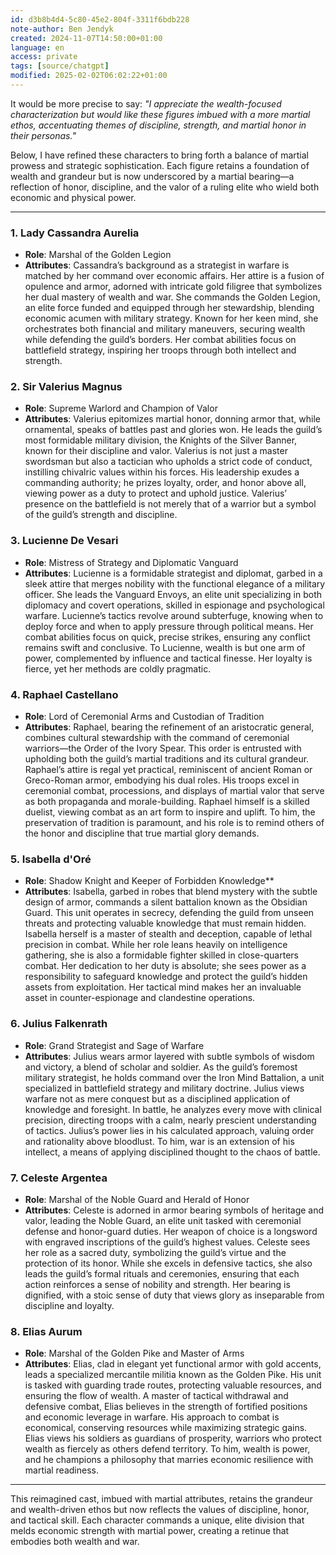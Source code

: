 ```yaml
---
id: d3b8b4d4-5c80-45e2-804f-3311f6bdb228
note-author: Ben Jendyk
created: 2024-11-07T14:50:00+01:00
language: en
access: private
tags: [source/chatgpt]
modified: 2025-02-02T06:02:22+01:00
---
```


It would be more precise to say: *"I appreciate the wealth-focused characterization but would like these figures imbued with a more martial ethos, accentuating themes of discipline, strength, and martial honor in their personas."*

Below, I have refined these characters to bring forth a balance of martial prowess and strategic sophistication. Each figure retains a foundation of wealth and grandeur but is now underscored by a martial bearing—a reflection of honor, discipline, and the valor of a ruling elite who wield both economic and physical power.

---

### 1. **Lady Cassandra Aurelia**

- **Role**: Marshal of the Golden Legion  
- **Attributes**: Cassandra’s background as a strategist in warfare is matched by her command over economic affairs. Her attire is a fusion of opulence and armor, adorned with intricate gold filigree that symbolizes her dual mastery of wealth and war. She commands the Golden Legion, an elite force funded and equipped through her stewardship, blending economic acumen with military strategy. Known for her keen mind, she orchestrates both financial and military maneuvers, securing wealth while defending the guild’s borders. Her combat abilities focus on battlefield strategy, inspiring her troops through both intellect and strength.

### 2. **Sir Valerius Magnus**

- **Role**: Supreme Warlord and Champion of Valor  
- **Attributes**: Valerius epitomizes martial honor, donning armor that, while ornamental, speaks of battles past and glories won. He leads the guild’s most formidable military division, the Knights of the Silver Banner, known for their discipline and valor. Valerius is not just a master swordsman but also a tactician who upholds a strict code of conduct, instilling chivalric values within his forces. His leadership exudes a commanding authority; he prizes loyalty, order, and honor above all, viewing power as a duty to protect and uphold justice. Valerius’ presence on the battlefield is not merely that of a warrior but a symbol of the guild’s strength and discipline.

### 3. **Lucienne De Vesari**

- **Role**: Mistress of Strategy and Diplomatic Vanguard  
- **Attributes**: Lucienne is a formidable strategist and diplomat, garbed in a sleek attire that merges nobility with the functional elegance of a military officer. She leads the Vanguard Envoys, an elite unit specializing in both diplomacy and covert operations, skilled in espionage and psychological warfare. Lucienne’s tactics revolve around subterfuge, knowing when to deploy force and when to apply pressure through political means. Her combat abilities focus on quick, precise strikes, ensuring any conflict remains swift and conclusive. To Lucienne, wealth is but one arm of power, complemented by influence and tactical finesse. Her loyalty is fierce, yet her methods are coldly pragmatic.

### 4. **Raphael Castellano**

- **Role**: Lord of Ceremonial Arms and Custodian of Tradition  
- **Attributes**: Raphael, bearing the refinement of an aristocratic general, combines cultural stewardship with the command of ceremonial warriors—the Order of the Ivory Spear. This order is entrusted with upholding both the guild’s martial traditions and its cultural grandeur. Raphael’s attire is regal yet practical, reminiscent of ancient Roman or Greco-Roman armor, embodying his dual roles. His troops excel in ceremonial combat, processions, and displays of martial valor that serve as both propaganda and morale-building. Raphael himself is a skilled duelist, viewing combat as an art form to inspire and uplift. To him, the preservation of tradition is paramount, and his role is to remind others of the honor and discipline that true martial glory demands.

### 5. **Isabella d'Oré**

- **Role**: Shadow Knight and Keeper of Forbidden Knowledge**  
- **Attributes**: Isabella, garbed in robes that blend mystery with the subtle design of armor, commands a silent battalion known as the Obsidian Guard. This unit operates in secrecy, defending the guild from unseen threats and protecting valuable knowledge that must remain hidden. Isabella herself is a master of stealth and deception, capable of lethal precision in combat. While her role leans heavily on intelligence gathering, she is also a formidable fighter skilled in close-quarters combat. Her dedication to her duty is absolute; she sees power as a responsibility to safeguard knowledge and protect the guild’s hidden assets from exploitation. Her tactical mind makes her an invaluable asset in counter-espionage and clandestine operations.

### 6. **Julius Falkenrath**

- **Role**: Grand Strategist and Sage of Warfare  
- **Attributes**: Julius wears armor layered with subtle symbols of wisdom and victory, a blend of scholar and soldier. As the guild’s foremost military strategist, he holds command over the Iron Mind Battalion, a unit specialized in battlefield strategy and military doctrine. Julius views warfare not as mere conquest but as a disciplined application of knowledge and foresight. In battle, he analyzes every move with clinical precision, directing troops with a calm, nearly prescient understanding of tactics. Julius’s power lies in his calculated approach, valuing order and rationality above bloodlust. To him, war is an extension of his intellect, a means of applying disciplined thought to the chaos of battle.

### 7. **Celeste Argentea**

- **Role**: Marshal of the Noble Guard and Herald of Honor  
- **Attributes**: Celeste is adorned in armor bearing symbols of heritage and valor, leading the Noble Guard, an elite unit tasked with ceremonial defense and honor-guard duties. Her weapon of choice is a longsword with engraved inscriptions of the guild’s highest values. Celeste sees her role as a sacred duty, symbolizing the guild’s virtue and the protection of its honor. While she excels in defensive tactics, she also leads the guild’s formal rituals and ceremonies, ensuring that each action reinforces a sense of nobility and strength. Her bearing is dignified, with a stoic sense of duty that views glory as inseparable from discipline and loyalty.

### 8. **Elias Aurum**

- **Role**: Marshal of the Golden Pike and Master of Arms  
- **Attributes**: Elias, clad in elegant yet functional armor with gold accents, leads a specialized mercantile militia known as the Golden Pike. His unit is tasked with guarding trade routes, protecting valuable resources, and ensuring the flow of wealth. A master of tactical withdrawal and defensive combat, Elias believes in the strength of fortified positions and economic leverage in warfare. His approach to combat is economical, conserving resources while maximizing strategic gains. Elias views his soldiers as guardians of prosperity, warriors who protect wealth as fiercely as others defend territory. To him, wealth is power, and he champions a philosophy that marries economic resilience with martial readiness.

---

This reimagined cast, imbued with martial attributes, retains the grandeur and wealth-driven ethos but now reflects the values of discipline, honor, and tactical skill. Each character commands a unique, elite division that melds economic strength with martial power, creating a retinue that embodies both wealth and war.
